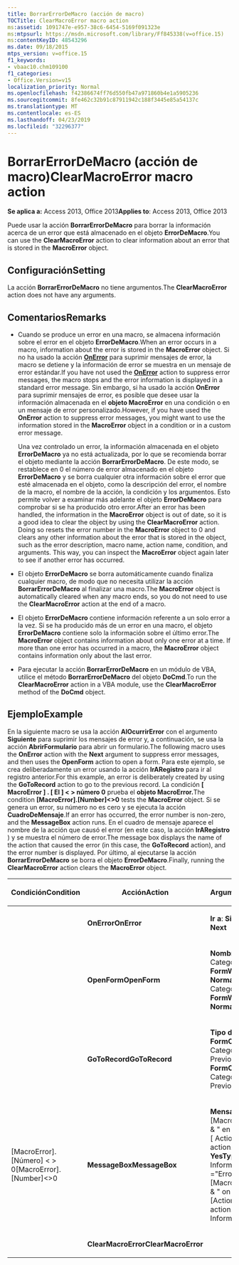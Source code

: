 ```yaml
---
title: BorrarErrorDeMacro (acción de macro)
TOCTitle: ClearMacroError macro action
ms:assetid: 1091747e-e957-38c6-6454-5169f091323e
ms:mtpsurl: https://msdn.microsoft.com/library/Ff845338(v=office.15)
ms:contentKeyID: 48543296
ms.date: 09/18/2015
mtps_version: v=office.15
f1_keywords:
- vbaac10.chm109100
f1_categories:
- Office.Version=v15
localization_priority: Normal
ms.openlocfilehash: f42386674ff76d550fb47a971860b4e1a5905236
ms.sourcegitcommit: 8fe462c32b91c87911942c188f3445e85a54137c
ms.translationtype: MT
ms.contentlocale: es-ES
ms.lasthandoff: 04/23/2019
ms.locfileid: "32296377"
---
```

# <a name="clearmacroerror-macro-action"></a><span data-ttu-id="2e418-102">BorrarErrorDeMacro (acción de macro)</span><span class="sxs-lookup"><span data-stu-id="2e418-102">ClearMacroError macro action</span></span>


<span data-ttu-id="2e418-103">**Se aplica a:** Access 2013, Office 2013</span><span class="sxs-lookup"><span data-stu-id="2e418-103">**Applies to**: Access 2013, Office 2013</span></span>


<span data-ttu-id="2e418-104">Puede usar la acción **BorrarErrorDeMacro** para borrar la información acerca de un error que está almacenado en el objeto **ErrorDeMacro**.</span><span class="sxs-lookup"><span data-stu-id="2e418-104">You can use the **ClearMacroError** action to clear information about an error that is stored in the **MacroError** object.</span></span>

## <a name="setting"></a><span data-ttu-id="2e418-105">Configuración</span><span class="sxs-lookup"><span data-stu-id="2e418-105">Setting</span></span>

<span data-ttu-id="2e418-106">La acción **BorrarErrorDeMacro** no tiene argumentos.</span><span class="sxs-lookup"><span data-stu-id="2e418-106">The **ClearMacroError** action does not have any arguments.</span></span>

## <a name="remarks"></a><span data-ttu-id="2e418-107">Comentarios</span><span class="sxs-lookup"><span data-stu-id="2e418-107">Remarks</span></span>

- <span data-ttu-id="2e418-108">Cuando se produce un error en una macro, se almacena información sobre el error en el objeto **ErrorDeMacro**.</span><span class="sxs-lookup"><span data-stu-id="2e418-108">When an error occurs in a macro, information about the error is stored in the **MacroError** object.</span></span> <span data-ttu-id="2e418-109">Si no ha usado la acción **[OnError](onerror-macro-action.md)** para suprimir mensajes de error, la macro se detiene y la información de error se muestra en un mensaje de error estándar.</span><span class="sxs-lookup"><span data-stu-id="2e418-109">If you have not used the **[OnError](onerror-macro-action.md)** action to suppress error messages, the macro stops and the error information is displayed in a standard error message.</span></span> <span data-ttu-id="2e418-110">Sin embargo, si ha usado la acción **OnError** para suprimir mensajes de error, es posible que desee usar la información almacenada en el **objeto MacroError** en una condición o en un mensaje de error personalizado.</span><span class="sxs-lookup"><span data-stu-id="2e418-110">However, if you have used the **OnError** action to suppress error messages, you might want to use the information stored in the **MacroError** object in a condition or in a custom error message.</span></span>
    
  <span data-ttu-id="2e418-p102">Una vez controlado un error, la información almacenada en el objeto **ErrorDeMacro** ya no está actualizada, por lo que se recomienda borrar el objeto mediante la acción **BorrarErrorDeMacro**. De este modo, se restablece en 0 el número de error almacenado en el objeto **ErrorDeMacro** y se borra cualquier otra información sobre el error que esté almacenada en el objeto, como la descripción del error, el nombre de la macro, el nombre de la acción, la condición y los argumentos. Esto permite volver a examinar más adelante el objeto **ErrorDeMacro** para comprobar si se ha producido otro error.</span><span class="sxs-lookup"><span data-stu-id="2e418-p102">After an error has been handled, the information in the **MacroError** object is out of date, so it is a good idea to clear the object by using the **ClearMacroError** action. Doing so resets the error number in the **MacroError** object to 0 and clears any other information about the error that is stored in the object, such as the error description, macro name, action name, condition, and arguments. This way, you can inspect the **MacroError** object again later to see if another error has occurred.</span></span>

- <span data-ttu-id="2e418-114">El objeto **ErrorDeMacro** se borra automáticamente cuando finaliza cualquier macro, de modo que no necesita utilizar la acción **BorrarErrorDeMacro** al finalizar una macro.</span><span class="sxs-lookup"><span data-stu-id="2e418-114">The **MacroError** object is automatically cleared when any macro ends, so you do not need to use the **ClearMacroError** action at the end of a macro.</span></span>

- <span data-ttu-id="2e418-p103">El objeto **ErrorDeMacro** contiene información referente a un solo error a la vez. Si se ha producido más de un error en una macro, el objeto **ErrorDeMacro** contiene solo la información sobre el último error.</span><span class="sxs-lookup"><span data-stu-id="2e418-p103">The **MacroError** object contains information about only one error at a time. If more than one error has occurred in a macro, the **MacroError** object contains information only about the last error.</span></span>

- <span data-ttu-id="2e418-117">Para ejecutar la acción **BorrarErrorDeMacro** en un módulo de VBA, utilice el método **BorrarErrorDeMacro** del objeto **DoCmd**.</span><span class="sxs-lookup"><span data-stu-id="2e418-117">To run the **ClearMacroError** action in a VBA module, use the **ClearMacroError** method of the **DoCmd** object.</span></span>

## <a name="example"></a><span data-ttu-id="2e418-118">Ejemplo</span><span class="sxs-lookup"><span data-stu-id="2e418-118">Example</span></span>

<span data-ttu-id="2e418-119">En la siguiente macro se usa la acción **AlOcurrirError** con el argumento **Siguiente** para suprimir los mensajes de error y, a continuación, se usa la acción **AbrirFormulario** para abrir un formulario.</span><span class="sxs-lookup"><span data-stu-id="2e418-119">The following macro uses the **OnError** action with the **Next** argument to suppress error messages, and then uses the **OpenForm** action to open a form.</span></span> <span data-ttu-id="2e418-120">Para este ejemplo, se crea deliberadamente un error usando la acción **IrARegistro** para ir al registro anterior.</span><span class="sxs-lookup"><span data-stu-id="2e418-120">For this example, an error is deliberately created by using the **GoToRecord** action to go to the previous record.</span></span> <span data-ttu-id="2e418-121">La condición **\[ MacroError \] . \[ El \] \< \> número 0** prueba el **objeto MacroError.**</span><span class="sxs-lookup"><span data-stu-id="2e418-121">The condition **\[MacroError\].\[Number\]\<\>0** tests the **MacroError** object.</span></span> <span data-ttu-id="2e418-122">Si se genera un error, su número no es cero y se ejecuta la acción **CuadroDeMensaje**.</span><span class="sxs-lookup"><span data-stu-id="2e418-122">If an error has occurred, the error number is non-zero, and the **MessageBox** action runs.</span></span> <span data-ttu-id="2e418-123">En el cuadro de mensaje aparece el nombre de la acción que causó el error (en este caso, la acción **IrARegistro** ) y se muestra el número de error.</span><span class="sxs-lookup"><span data-stu-id="2e418-123">The message box displays the name of the action that caused the error (in this case, the **GoToRecord** action), and the error number is displayed.</span></span> <span data-ttu-id="2e418-124">Por último, al ejecutarse la acción **BorrarErrorDeMacro** se borra el objeto **ErrorDeMacro**.</span><span class="sxs-lookup"><span data-stu-id="2e418-124">Finally, running the **ClearMacroError** action clears the **MacroError** object.</span></span>

<table>
<colgroup>
<col style="width: 33%" />
<col style="width: 33%" />
<col style="width: 33%" />
</colgroup>
<thead>
<tr class="header">
<th><p><span data-ttu-id="2e418-125">Condición</span><span class="sxs-lookup"><span data-stu-id="2e418-125">Condition</span></span></p></th>
<th><p><span data-ttu-id="2e418-126">Acción</span><span class="sxs-lookup"><span data-stu-id="2e418-126">Action</span></span></p></th>
<th><p><span data-ttu-id="2e418-127">Argumentos</span><span class="sxs-lookup"><span data-stu-id="2e418-127">Arguments</span></span></p></th>
</tr>
</thead>
<tbody>
<tr class="odd">
<td><p></p></td>
<td><p><span data-ttu-id="2e418-128"><strong>OnError</strong></span><span class="sxs-lookup"><span data-stu-id="2e418-128"><strong>OnError</strong></span></span></p></td>
<td><p><span data-ttu-id="2e418-129"><strong>Ir a</strong>: <strong>Siguiente</strong></span><span class="sxs-lookup"><span data-stu-id="2e418-129"><strong>Go to</strong>: <strong>Next</strong></span></span></p></td>
</tr>
<tr class="even">
<td><p></p></td>
<td><p><span data-ttu-id="2e418-130"><strong>OpenForm</strong></span><span class="sxs-lookup"><span data-stu-id="2e418-130"><strong>OpenForm</strong></span></span></p></td>
<td><p><span data-ttu-id="2e418-131"><strong>Nombre del formulario</strong>: CategoryForm<strong>View</strong>: <strong>FormWindow Mode</strong>: <strong>Normal</strong></span><span class="sxs-lookup"><span data-stu-id="2e418-131"><strong>Form Name</strong>: CategoryForm<strong>View</strong>: <strong>FormWindow Mode</strong>: <strong>Normal</strong></span></span></p></td>
</tr>
<tr class="odd">
<td><p></p></td>
<td><p><span data-ttu-id="2e418-132"><strong>GoToRecord</strong></span><span class="sxs-lookup"><span data-stu-id="2e418-132"><strong>GoToRecord</strong></span></span></p></td>
<td><p><span data-ttu-id="2e418-133"><strong>Tipo de objeto</strong>: <strong>FormObject Name</strong>: CategoryForm<strong>Record</strong>: Previous</span><span class="sxs-lookup"><span data-stu-id="2e418-133"><strong>Object Type</strong>: <strong>FormObject Name</strong>: CategoryForm<strong>Record</strong>: Previous</span></span></p></td>
</tr>
<tr class="even">
<td><p><span data-ttu-id="2e418-134">[MacroError]. [Número] &lt; &gt; 0</span><span class="sxs-lookup"><span data-stu-id="2e418-134">[MacroError].[Number]&lt;&gt;0</span></span></p></td>
<td><p><span data-ttu-id="2e418-135"><strong>MessageBox</strong></span><span class="sxs-lookup"><span data-stu-id="2e418-135"><strong>MessageBox</strong></span></span></p></td>
<td><p><span data-ttu-id="2e418-136"><strong>Mensaje</strong>: = &quot; Error # &quot; &amp; [MacroError].[ Number] &amp; &quot; en &quot; &amp; [MacroError].[ ActionName] &amp; &quot; action. &quot; <strong>Beep</strong>: <strong>YesType</strong>: Information</span><span class="sxs-lookup"><span data-stu-id="2e418-136"><strong>Message</strong>: =&quot;Error # &quot; &amp; [MacroError].[Number] &amp; &quot; on &quot; &amp; [MacroError].[ActionName] &amp; &quot; action.&quot;<strong>Beep</strong>: <strong>YesType</strong>: Information</span></span></p></td>
</tr>
<tr class="odd">
<td><p></p></td>
<td><p><span data-ttu-id="2e418-137"><strong>ClearMacroError</strong></span><span class="sxs-lookup"><span data-stu-id="2e418-137"><strong>ClearMacroError</strong></span></span></p></td>
<td><p></p></td>
</tr>
</tbody>
</table>

